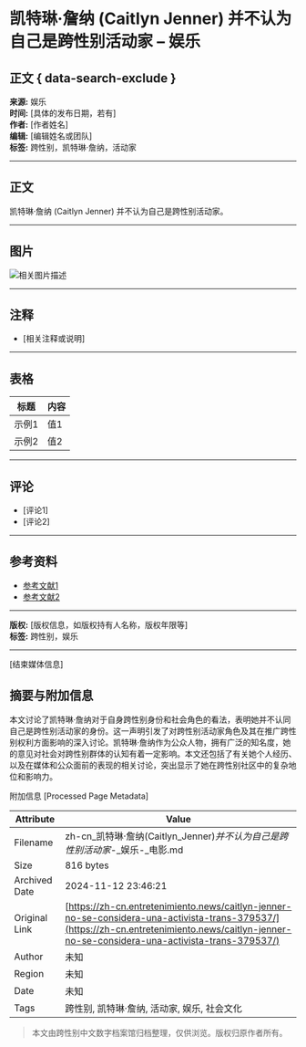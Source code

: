 # 凯特琳·詹纳 (Caitlyn Jenner) 并不认为自己是跨性别活动家 – 娱乐

## 正文 { data-search-exclude }


**来源:** 娱乐  
**时间:** [具体的发布日期，若有]  
**作者:** [作者姓名]  
**编辑:** [编辑姓名或团队]  
**标签:** 跨性别，凯特琳·詹纳，活动家

---

## 正文

凯特琳·詹纳 (Caitlyn Jenner) 并不认为自己是跨性别活动家。

---

## 图片
![相关图片描述](图片链接)

---

## 注释
- [相关注释或说明]
  
---

## 表格
| 标题  | 内容  |
|-------|-------|
| 示例1 | 值1  |
| 示例2 | 值2  |

---

## 评论
- [评论1]
- [评论2]

---

## 参考资料
- [参考文献1](链接)
- [参考文献2](链接)

---

**版权:** [版权信息，如版权持有人名称，版权年限等]  
**标签:** 跨性别，娱乐

---

[结束媒体信息]

## 摘要与附加信息

<!-- tcd_abstract -->
本文讨论了凯特琳·詹纳对于自身跨性别身份和社会角色的看法，表明她并不认同自己是跨性别活动家的身份。这一声明引发了对跨性别活动家角色及其在推广跨性别权利方面影响的深入讨论。凯特琳·詹纳作为公众人物，拥有广泛的知名度，她的意见对社会对跨性别群体的认知有着一定影响。本文还包括了有关她个人经历、以及在媒体和公众面前的表现的相关讨论，突出显示了她在跨性别社区中的复杂地位和影响力。
<!-- tcd_abstract_end -->

附加信息 [Processed Page Metadata]

| Attribute       | Value                                  |
|-----------------|----------------------------------------|
| Filename        | zh-cn_凯特琳·詹纳(Caitlyn_Jenner)_并不认为自己是跨性别活动家_-_娱乐-_电影.md                             |
| Size            | 816 bytes                           |
| Archived Date   | 2024-11-12 23:46:21                             |
| Original Link   | [https://zh-cn.entretenimiento.news/caitlyn-jenner-no-se-considera-una-activista-trans-379537/](https://zh-cn.entretenimiento.news/caitlyn-jenner-no-se-considera-una-activista-trans-379537/)                       |
| Author          | 未知                               |
| Region          | 未知                               |
| Date            | 未知                                 |
| Tags            | 跨性别, 凯特琳·詹纳, 活动家, 娱乐, 社会文化                                 |
>
> 本文由跨性别中文数字档案馆归档整理，仅供浏览。版权归原作者所有。
>
